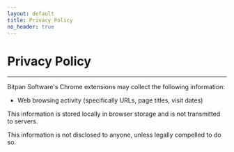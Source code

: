 ```yaml
---
layout: default
title: Privacy Policy
no_header: true
---
```


# Privacy Policy
---

Bitpan Software's Chrome extensions may collect the following information:
  - Web browsing activity (specifically URLs, page titles, visit dates)

This information is stored locally in browser storage and is not transmitted to servers.  

This information is not disclosed to anyone, unless legally compelled to do so.